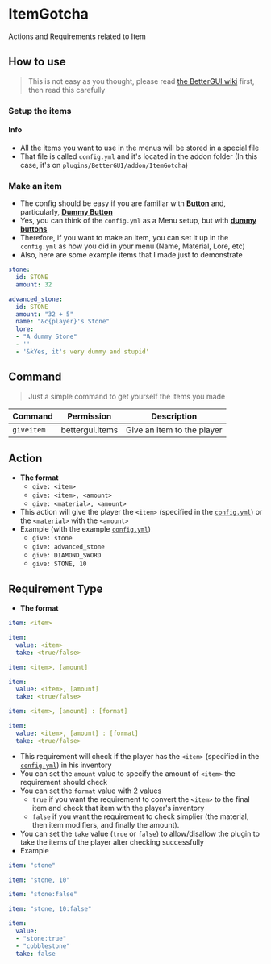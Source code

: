 # ItemGotcha
Actions and Requirements related to Item

## How to use
> This is not easy as you thought, please read [the BetterGUI wiki](https://github.com/BetterGUI-MC/BetterGUI/wiki) first, then read this carefully
### Setup the items
#### Info
* All the items you want to use in the menus will be stored in a special file
* That file is called `config.yml` and it's located in the addon folder (In this case, it's on `plugins/BetterGUI/addon/ItemGotcha`)
### Make an item
* The config should be easy if you are familiar with [**Button**](https://github.com/BetterGUI-MC/BetterGUI/wiki/Button) and, particularly, [**Dummy Button**](https://github.com/BetterGUI-MC/BetterGUI/wiki/Button#dummy-button)
* Yes, you can think of the `config.yml` as a Menu setup, but with [**dummy buttons**](https://github.com/BetterGUI-MC/BetterGUI/wiki/Button#dummy-button)
* Therefore, if you want to make an item, you can set it up in the `config.yml` as how you did in your menu (Name, Material, Lore, etc)
* Also, here are some example items that I made just to demonstrate
```yaml
stone:
  id: STONE
  amount: 32

advanced_stone:
  id: STONE
  amount: "32 + 5"
  name: "&c{player}'s Stone"
  lore:
  - "A dummy Stone"
  - ''
  - '&kYes, it's very dummy and stupid'
```
## Command
> Just a simple command to get yourself the items you made

| Command | Permission | Description |
| --- | --- | --- |
| `giveitem` | bettergui.items | Give an item to the player |
## Action
* **The format**
  * `give: <item>`
  * `give: <item>, <amount>`
  * `give: <material>, <amount>`
* This action will give the player the `<item>` (specified in the [`config.yml`](#setup-the-items)) or the [`<material>`](https://hub.spigotmc.org/javadocs/spigot/org/bukkit/Material.html) with the `<amount>`
* Example (with the example [`config.yml`](#setup-the-items))
  * `give: stone`
  * `give: advanced_stone`
  * `give: DIAMOND_SWORD`
  * `give: STONE, 10`
## Requirement Type
* **The format**
```yaml
item: <item>
```
```yaml
item:
  value: <item>
  take: <true/false>
```
```yaml
item: <item>, [amount]
```
```yaml
item: 
  value: <item>, [amount]
  take: <true/false>
```
```yaml
item: <item>, [amount] : [format]
```
```yaml
item:
  value: <item>, [amount] : [format]
  take: <true/false>
```
* This requirement will check if the player has the `<item>` (specified in the [`config.yml`](#setup-the-items)) in his inventory
* You can set the `amount` value to specify the amount of `<item>` the requirement should check
* You can set the `format` value with 2 values
  * `true` if you want the requirement to convert the `<item>` to the final item and check that item with the player's inventory
  * `false` if you want the requirement to check simplier (the material, then item modifiers, and finally the amount).
* You can set the `take` value (`true` or `false`) to allow/disallow the plugin to take the items of the player alter checking successfully
* Example
```yaml
item: "stone"

item: "stone, 10"

item: "stone:false"

item: "stone, 10:false"

item:
  value: 
  - "stone:true"
  - "cobblestone"
  take: false
```

